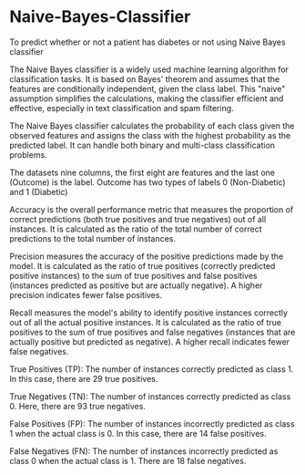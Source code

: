 # Naive-Bayes-Classifier
 To predict whether or not a patient has diabetes or not using Naive Bayes classifier

The Naive Bayes classifier is a widely used machine learning algorithm for classification tasks. It is based on Bayes' theorem and assumes that the features are conditionally independent, given the class label. This "naive" assumption simplifies the calculations, making the classifier efficient and effective, especially in text classification and spam filtering.

The Naive Bayes classifier calculates the probability of each class given the observed features and assigns the class with the highest probability as the predicted label. It can handle both binary and multi-class classification problems. 

The datasets nine columns, the first eight are features and the last one (Outcome) is the label. Outcome has two types of labels 0 (Non-Diabetic) and 1 (Diabetic)

Accuracy is the overall performance metric that measures the proportion of correct predictions (both true positives and true negatives) out of all instances. It is calculated as the ratio of the total number of correct predictions to the total number of instances.

Precision measures the accuracy of the positive predictions made by the model. It is calculated as the ratio of true positives (correctly predicted positive instances) to the sum of true positives and false positives (instances predicted as positive but are actually negative). A higher precision indicates fewer false positives.

Recall measures the model's ability to identify positive instances correctly out of all the actual positive instances. It is calculated as the ratio of true positives to the sum of true positives and false negatives (instances that are actually positive but predicted as negative). A higher recall indicates fewer false negatives.

True Positives (TP): The number of instances correctly predicted as class 1. In this case, there are 29 true positives.

True Negatives (TN): The number of instances correctly predicted as class 0. Here, there are 93 true negatives.

False Positives (FP): The number of instances incorrectly predicted as class 1 when the actual class is 0. In this case, there are 14 false positives.

False Negatives (FN): The number of instances incorrectly predicted as class 0 when the actual class is 1. There are 18 false negatives.
